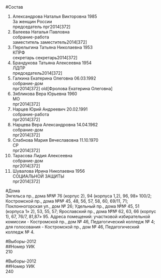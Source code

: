#Состав  
1. Александрова Наталья Викторовна 1985  
    За женщин России  
    председатель прг2014[372]  
2. Валеева Наталья Павловна  
    собрание-работа  
    заместитель заместитель2014[372]  
3. Перелыгина Татьяна Николаевна 1953  
    КПРФ  
    секретарь секретарь2014[372]  
4. Брандукова Татьяна Алексеевна 1954  
    ЛДПР  
    председатель2014[372]  
5. Галкина Екатерина Олеговна 06.03.1992  
    собрание-дом  
    прг2014[372] old[Фролова Екатерина Олеговна]  
6. Зябликова Вера Юрьевна 1960  
    МО  
    прг2014[372]  
7. Нарцев Юрий Андреевич 20.02.1991  
    собрание-работа  
    прг2014[372]  
8. Нарцева Вера Александровна 14.04.1962  
    собрание-дом  
    прг2014[372]  
9. Слабнова Мария Вячеславовна 11.10.1970  
    СР  
    прг2014[372]  
10. Тарасова Лидия Алексеевна  
    собрание-дом  
    прг2014[372]  
11. Шувалова Ирина Николаевна 1956  
    СОЦИАЛЬНОЙ ЗАЩИТЫ  
    прг2014[372]  
  
#Дома  
Энгельса пр., дома №№ 76 (корпус 2), 94 (корпуса 1,2), 96, 98» 100/2; Костромской пр., дома №№ 45, 48, 56, 57, 58, 60, 69/11, 71; Поклонногорская ул., дом № 26; Удельный пр., дома №№ 45, 51 (корпуса 1» 2), 53, 55, 57; Ярославский пр., дома №№ 62, 63, 66 (корпус 1), 67, 76/7, 81,87» 95. Адреса помещений: участковой избирательной комиссии - Костромской пр., дом № 46, Педагогический колледж № 4; для голосования - Костромской пр., дом № 46, Педагогический колледж № 4.  
  
#Выборы-2012  
##Номер УИК  
210  
  
#Выборы-2012  
##Номер УИК  
240  
